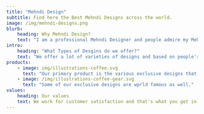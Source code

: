 ```yaml
---
title: "Mehndi Design"
subtitle: Find here the Best Mehndi Designs across the world.
image: /img/mehndi-designs.png
blurb:
    heading: Why Mehndi Design?
    text: "I am a professional Mehndi Designer and people admire my Mehndi Design work across the world. Find my designs and you tell yourself what is the difference do you find?"
intro:
    heading: "What Types of Desgins do we offer?"
    text: "We offer a lot of varieties of designs and based on people's requirements. We bring you fll hand mehndi designs, Bridal Mehndi designs, Finger Mehndi designs etc."
products:
    - image: img/illustrations-coffee.svg
      text: "Our primary product is the various exclusive designs that we bring for the people."
    - image: /img/illustrations-coffee-gear.svg
      text: "Some of our exclusive designs are wprld famous as well."
values:
    heading: Our values
    text: We work for customer satisfaction and that's what you get in the end.
---
```

